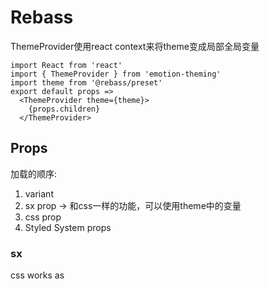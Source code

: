 # Rebass

ThemeProvider使用react context来将theme变成局部全局变量

```tsx
import React from 'react'
import { ThemeProvider } from 'emotion-theming'
import theme from '@rebass/preset'
export default props =>
  <ThemeProvider theme={theme}>
    {props.children}
  </ThemeProvider>
```

## Props

加载的顺序: 

1. variant
2. sx prop -> 和css一样的功能，可以使用theme中的变量
3. css prop
4. Styled System props

### sx

css works as 

